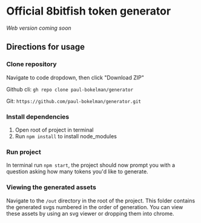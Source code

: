 # Official 8bitfish token generator

_Web version coming soon_

## Directions for usage

### Clone repository 

Navigate to code dropdown, then click "Download ZIP"

Github cli: `gh repo clone paul-bokelman/generator`

Git: `https://github.com/paul-bokelman/generator.git`

### Install dependencies

1. Open root of project in terminal 
2. Run `npm install` to install node_modules

### Run project

In terminal run `npm start`, the project should now prompt you with a question asking how many tokens you'd like to generate. 

### Viewing the generated assets

Navigate to the `/out` directory in the root of the project. This folder contains the generated svgs numbered in the order of generation. You can view these assets by using an svg viewer or dropping them into chrome. 
